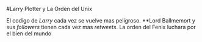 #Larry Plotter y La Orden del Unix

El codigo de *Larry* cada vez se vuelve mas peligroso.
**Lord Ballmemort y sus *followers* tienen cada vez mas *retweets*.
La orden del Fenix luchara por el bien del mundo
